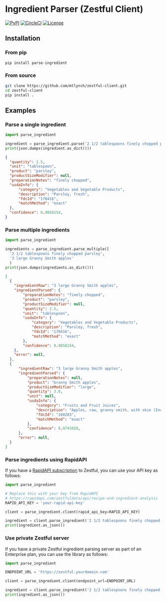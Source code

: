 # Ingredient Parser (Zestful Client)

[![PyPI](https://img.shields.io/pypi/v/parse-ingredient)](https://pypi.org/project/parse-ingredient/)
[![CircleCI](https://circleci.com/gh/mtlynch/zestful-client.svg?style=svg)](https://circleci.com/gh/mtlynch/zestful-client)
[![License](http://img.shields.io/:license-mit-blue.svg?style=flat-square)](LICENSE)

## Installation

### From pip

```bash
pip install parse-ingredient
```

### From source

```bash
git clone https://github.com/mtlynch/zestful-client.git
cd zestful-client
pip install .
```

## Examples

### Parse a single ingredient

```python
import parse_ingredient

ingredient = parse_ingredient.parse('2 1/2 tablespoons finely chopped parsley')
print(json.dumps(ingredient.as_dict()))
```

```json
{
  "quantity": 2.5,
  "unit": "tablespoon",
  "product": "parsley",
  "productSizeModifier": null,
  "preparationNotes": "finely chopped",
  "usdaInfo": {
      "category": "Vegetables and Vegetable Products",
      "description": "Parsley, fresh",
      "fdcId": "170416",
      "matchMethod": "exact"
  },
  "confidence": 0.9858154,
}
```


### Parse multiple ingredients

```python
import parse_ingredient

ingredients = parse_ingredient.parse_multiple([
  '2 1/2 tablespoons finely chopped parsley',
  '3 large Granny Smith apples'
  )
print(json.dumps(ingredients.as_dict()))
```

```json
[
  {
    "ingredientRaw": "3 large Granny Smith apples",
    "ingredientParsed": {
        "preparationNotes": "finely chopped",
        "product": "parsley",
        "productSizeModifier": null,
        "quantity": 2.5,
        "unit": "tablespoon",
        "usdaInfo": {
            "category": "Vegetables and Vegetable Products",
            "description": "Parsley, fresh",
            "fdcId": "170416",
            "matchMethod": "exact"
        },
        "confidence": 0.9858154,
    },
    "error": null,
  },
  {
      "ingredientRaw": "3 large Granny Smith apples",
      "ingredientParsed": {
          "preparationNotes": null,
          "product": "Granny Smith apples",
          "productSizeModifier": "large",
          "quantity": 3.0,
          "unit": null,
          "usdaInfo": {
              "category": "Fruits and Fruit Juices",
              "description": "Apples, raw, granny smith, with skin (Includes foods for USDA's Food Distribution Program)",
              "fdcId": "168203",
              "matchMethod": "exact"
          },
          "confidence": 0.9741028,
      },
      "error": null,
  }
]
```

### Parse ingredients using RapidAPI

If you have a [RapidAPI subscription](https://rapidapi.com/zestfuldata/api/recipe-and-ingredient-analysis) to Zestful, you can use your API key as follows:

```python
import parse_ingredient

# Replace this with your key from RapidAPI
# https://rapidapi.com/zestfuldata/api/recipe-and-ingredient-analysis
RAPID_API_KEY = 'your-rapid-api-key'

client = parse_ingredient.client(rapid_api_key=RAPID_API_KEY)

ingredient = client.parse_ingredient('2 1/2 tablespoons finely chopped parsley')
print(ingredient.as_json())
```

### Use private Zestful server

If you have a private Zestful ingredient parsing server as part of an Enterprise plan, you can use the library as follows:

```python
import parse_ingredient

ENDPOINT_URL = 'https://zestful.yourdomain.com'

client = parse_ingredient.client(endpoint_url=ENDPOINT_URL)

ingredient = client.parse_ingredient('2 1/2 tablespoons finely chopped parsley')
print(ingredient.as_json())
```
